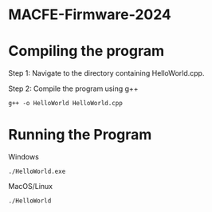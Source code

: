 # MACFE-Firmware-2024

# Compiling the program

Step 1: Navigate to the directory containing HelloWorld.cpp.

Step 2: Compile the program using g++

```g++ -o HelloWorld HelloWorld.cpp```

# Running the Program

Windows

```./HelloWorld.exe```

MacOS/Linux

```./HelloWorld```

